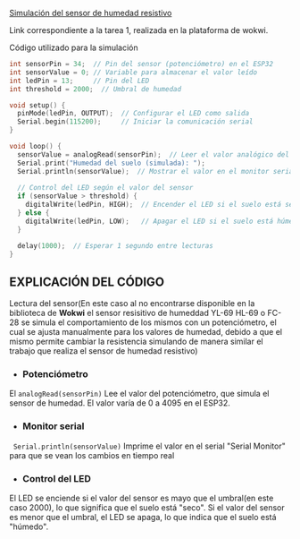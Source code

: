 [Simulación del sensor de humedad resistivo]([https://github.com](https://wokwi.com/projects/new/esp32))


Link correspondiente a la tarea 1, realizada en la plataforma de wokwi.

Código utilizado para la simulación
```cpp
int sensorPin = 34;  // Pin del sensor (potenciómetro) en el ESP32
int sensorValue = 0; // Variable para almacenar el valor leído
int ledPin = 13;     // Pin del LED
int threshold = 2000;  // Umbral de humedad

void setup() {
  pinMode(ledPin, OUTPUT);  // Configurar el LED como salida
  Serial.begin(115200);     // Iniciar la comunicación serial
}

void loop() {
  sensorValue = analogRead(sensorPin);  // Leer el valor analógico del sensor
  Serial.print("Humedad del suelo (simulada): ");
  Serial.println(sensorValue);  // Mostrar el valor en el monitor serial
  
  // Control del LED según el valor del sensor
  if (sensorValue > threshold) {
    digitalWrite(ledPin, HIGH);  // Encender el LED si el suelo está seco
  } else {
    digitalWrite(ledPin, LOW);   // Apagar el LED si el suelo está húmedo
  }

  delay(1000);  // Esperar 1 segundo entre lecturas
}
```

## EXPLICACIÓN DEL CÓDIGO
Lectura del sensor(En este caso al no encontrarse disponible en la biblioteca de **Wokwi** el sensor resisitivo de humeddad YL-69 HL-69 o FC-28 se simula el comportamiento de los mismos con un potenciómetro, el cual se ajusta manualmente para los valores de humedad, debido a que el mismo permite cambiar la resistencia simulando de manera similar el trabajo que realiza el sensor de humedad resistivo)

- ### Potenciómetro

El ``` analogRead(sensorPin) ``` Lee el valor del potenciómetro, que simula el sensor de humedad. El valor varía de 0 a 4095 en el ESP32.
- ### Monitor serial

``` Serial.println(sensorValue)``` Imprime el valor en el serial "Serial Monitor" para que se vean los cambios en tiempo real

- ### Control del LED

El LED se enciende si el valor del sensor es mayo que el umbral(en este caso 2000), lo que significa que el suelo está "seco".
Si el valor del sensor es menor que el umbral,  el LED se apaga, lo que indica que el suelo está "húmedo".





